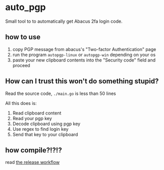 # auto_pgp
Small tool to to automatically get Abacus 2fa login code.

## how to use
1. copy PGP message from abacus's "Two-factor Authentication" page
2. run the program `autopgp-linux` or `autopgp-win` depending on your os
3. paste your new clipboard contents into the "Security code" field and proceed

## How can I trust this won't do something stupid?
Read the source code, `./main.go` is less than 50 lines

All this does is:
1. Read clipboard content
2. Read your pgp key
3. Decode clipboard using pgp key
4. Use regex to find login key
5. Send that key to your clipboard

## how compile?!?!?
read [the release workflow](https://github.com/CodeF53/auto_pgp/blob/master/.github/workflows/deploy.yml)
